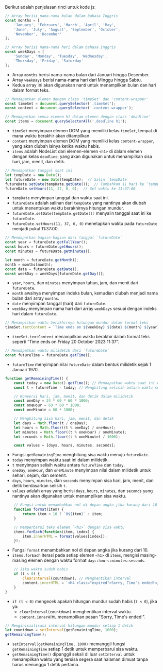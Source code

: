 Berikut adalah penjelasan rinci untuk kode js:

```javascript
// Array berisi nama-nama bulan dalam bahasa Inggris
const months = [
    'January', 'February', 'March', 'April', 'May', 
    'June', 'July', 'August', 'September', 'October', 
    'November', 'December'
];

// Array berisi nama-nama hari dalam bahasa Inggris
const weekDays = [
    'Sunday', 'Monday', 'Tuesday', 'Wednesday', 
    'Thursday', 'Friday', 'Saturday'
];
```
- Array `months` berisi nama-nama bulan dari Januari hingga Desember.
- Array `weekDays` berisi nama-nama hari dari Minggu hingga Sabtu.
- Kedua array ini akan digunakan nanti untuk menampilkan bulan dan hari dalam format teks.

```javascript
// Mendapatkan elemen dengan class 'timeSet' dan 'content-wrapper'
const timeSet = document.querySelector('.timeSet');
const content = document.querySelector('.content-wrapper');

// Mendapatkan semua elemen h1 dalam elemen dengan class 'deadline'
const items = document.querySelectorAll('.deadline h1');
```
- `timeSet` menyimpan elemen DOM yang memiliki kelas `timeSet`, tempat di mana waktu berakhir akan ditampilkan.
- `content` menyimpan elemen DOM yang memiliki kelas `content-wrapper`, yang akan diubah isinya ketika waktu habis.
- `items` adalah NodeList dari elemen-elemen `<h1>` di dalam elemen dengan kelas `deadline`, yang akan digunakan untuk menampilkan sisa hari, jam, menit, dan detik.

```javascript
// Mendapatkan tanggal saat ini
let tempDate = new Date();
let futureDate = new Date(tempDate);  // Salin `tempDate`
futureDate.setDate(tempDate.getDate());  // Tambahkan 11 hari ke `tempDate`
futureDate.setHours(11, 37, 0, 0);  // Set waktu ke 11:37:00
```
- `tempDate` menyimpan tanggal dan waktu saat ini.
- `futureDate` adalah salinan dari `tempDate` yang nantinya akan diubah untuk menentukan waktu berakhirnya hitungan mundur.
- `futureDate.setDate(tempDate.getDate())` menyalin tanggal saat ini ke `futureDate`.
- `futureDate.setHours(11, 37, 0, 0)` menetapkan waktu pada `futureDate` menjadi pukul 11:37:00.

```javascript
// Mendapatkan bagian-bagian dari tanggal `futureDate`
const year = futureDate.getFullYear();
const hours = futureDate.getHours();
const minutes = futureDate.getMinutes();

let month = futureDate.getMonth();
month = months[month];
const date = futureDate.getDate();
const weekDay = weekDays[futureDate.getDay()];
```
- `year`, `hours`, dan `minutes` menyimpan tahun, jam, dan menit dari `futureDate`.
- `month` awalnya menyimpan indeks bulan, kemudian diubah menjadi nama bulan dari array `months`.
- `date` menyimpan tanggal (hari) dari `futureDate`.
- `weekDay` menyimpan nama hari dari array `weekDays` sesuai dengan indeks hari dalam `futureDate`.

```javascript
// Menampilkan waktu berakhirnya hitungan mundur dalam format teks
timeSet.textContent = `Time ends on ${weekDay} ${date} ${month} ${year} ${hours}:${minutes}`;
```
- `timeSet.textContent` menampilkan waktu berakhir dalam format teks seperti “Time ends on Friday 20 October 2023 11:37”.

```javascript
// Mendapatkan waktu milidetik dari `futureDate`
const futureTime = futureDate.getTime();
```
- `futureTime` menyimpan nilai `futureDate` dalam bentuk milidetik sejak 1 Januari 1970.

```javascript
function getRemainingTime() {
    const today = new Date().getTime(); // Mendapatkan waktu saat ini dalam milidetik
    const t = futureTime - today; // Menghitung selisih antara waktu sekarang dan waktu masa depan

    // Konversi hari, jam, menit, dan detik dalam milidetik
    const oneDay = 24 * 60 * 60 * 1000;
    const oneHour = 60 * 60 * 1000;
    const oneMinute = 60 * 1000;

    // Menghitung sisa hari, jam, menit, dan detik
    let days = Math.floor(t / oneDay);
    let hours = Math.floor((t % oneDay) / oneHour);
    let minutes = Math.floor((t % oneHour) / oneMinute);
    let seconds = Math.floor((t % oneMinute) / 1000);

    const values = [days, hours, minutes, seconds];
```
- Fungsi `getRemainingTime` menghitung sisa waktu menuju `futureDate`.
- `today` menyimpan waktu saat ini dalam milidetik.
- `t` menyimpan selisih waktu antara `futureTime` dan `today`.
- `oneDay`, `oneHour`, dan `oneMinute` menyimpan nilai dalam milidetik untuk sehari, sejam, dan semenit.
- `days`, `hours`, `minutes`, dan `seconds` menyimpan sisa hari, jam, menit, dan detik berdasarkan selisih `t`.
- `values` adalah array yang berisi `days`, `hours`, `minutes`, dan `seconds` yang nantinya akan digunakan untuk menampilkan sisa waktu.

```javascript
    // Fungsi untuk menambahkan nol di depan angka jika kurang dari 10
    function format(item) {
        return item < 10 ? `0${item}` : item;
    }

    // Memperbarui teks elemen `<h1>` dengan sisa waktu
    items.forEach(function(item, index) {
        item.innerHTML = format(values[index]);
    });
```
- Fungsi `format` menambahkan nol di depan angka jika kurang dari 10.
- `items.forEach` iterasi pada setiap elemen `<h1>` di `items`, mengisi masing-masing elemen dengan waktu format `days:hours:minutes:seconds`.

```javascript
    // Jika waktu sudah habis
    if (t < 0) {
        clearInterval(countdown); // Menghentikan interval
        content.innerHTML = `<h4 class="expired">Sorry, Time's ended!</h4>`; // Menampilkan pesan berakhir
    }
}
```
- `if (t < 0)` mengecek apakah hitungan mundur sudah habis (`t < 0`), jika ya:
  - `clearInterval(countdown)` menghentikan interval waktu.
  - `content.innerHTML` menampilkan pesan "Sorry, Time's ended!".

```javascript
// Menginisialisasi interval hitungan mundur setiap 1 detik
let countdown = setInterval(getRemainingTime, 1000);
getRemainingTime();
```
- `setInterval(getRemainingTime, 1000)` memanggil fungsi `getRemainingTime` setiap 1 detik untuk memperbarui sisa waktu.
- `getRemainingTime()` dipanggil sekali di luar `setInterval` untuk menampilkan waktu yang tersisa segera saat halaman dimuat tanpa harus menunggu 1 detik pertama.